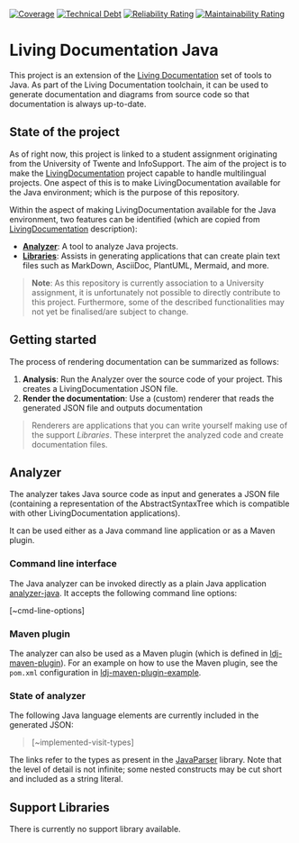 [![Coverage](https://sonarcloud.io/api/project_badges/measure?project=Ali-chakaroun_ISEP-LivingDocumentation&metric=coverage)](https://sonarcloud.io/summary/new_code?id=Ali-chakaroun_ISEP-LivingDocumentation)
[![Technical Debt](https://sonarcloud.io/api/project_badges/measure?project=Ali-chakaroun_ISEP-LivingDocumentation&metric=sqale_index)](https://sonarcloud.io/summary/new_code?id=Ali-chakaroun_ISEP-LivingDocumentation)
[![Reliability Rating](https://sonarcloud.io/api/project_badges/measure?project=Ali-chakaroun_ISEP-LivingDocumentation&metric=reliability_rating)](https://sonarcloud.io/summary/new_code?id=Ali-chakaroun_ISEP-LivingDocumentation)
[![Maintainability Rating](https://sonarcloud.io/api/project_badges/measure?project=Ali-chakaroun_ISEP-LivingDocumentation&metric=sqale_rating)](https://sonarcloud.io/summary/new_code?id=Ali-chakaroun_ISEP-LivingDocumentation)
# Living Documentation Java

This project is an extension of the [Living Documentation][ldoc] set of tools to
Java. As part of the Living Documentation toolchain, it can be used to generate
documentation and diagrams from source code so that documentation is always
up-to-date.

## State of the project

As of right now, this project is linked to a student assignment originating from the University of
Twente and InfoSupport. The aim of the project is to make the [LivingDocumentation][ldoc] project
capable to handle multilingual projects. One aspect of this is to make LivingDocumentation
available for the Java environment; which is the purpose of this repository.

Within the aspect of making LivingDocumentation available for the Java environment, two features
can be identified (which are copied from [LivingDocumentation][ldoc] description):

* [**Analyzer**](#analyzer): A tool to analyze Java projects.
* [**Libraries**](#support-libraries): Assists in generating applications that can create plain text files such as MarkDown, AsciiDoc, PlantUML, Mermaid, and more.

> **Note**: As this repository is currently association to a University assignment, it is unfortunately not possible to directly contribute to this project. 
> Furthermore, some of the described functionalities may not yet be finalised/are subject to change.

## Getting started

The process of rendering documentation can be summarized as follows:
1. **Analysis**: Run the Analyzer over the source code of your project. This creates a LivingDocumentation JSON file.
2. **Render the documentation**: Use a (custom) renderer that reads the generated JSON file and outputs documentation

> Renderers are applications that you can write yourself making use of the support _Libraries_. These interpret the analyzed code and create documentation files.

## Analyzer

The analyzer takes Java source code as input and generates a JSON file (containing a representation 
of the AbstractSyntaxTree which is compatible with other LivingDocumentation applications).

It can be used either as a Java command line application or as a Maven plugin.

### Command line interface
The Java analyzer can be invoked directly as a plain Java application [analyzer-java](/analyzer-java). It accepts the following command
line options:

[~cmd-line-options]

### Maven plugin
The analyzer can also be used as a Maven plugin (which is defined in [ldj-maven-plugin](/ldj-maven-plugin)).
For an example on how to use the Maven plugin, see the `pom.xml` configuration in [ldj-maven-plugin-example](/ldj-maven-plugin-example).

### State of analyzer

The following Java language elements are currently included in the generated JSON:

> [~implemented-visit-types]

The links refer to the types as present in the [JavaParser](https://javadoc.io/static/com.github.javaparser/javaparser-core/3.25.6/) library. 
Note that the level of detail is not infinite; some nested constructs may be cut short and included as a string literal.

## Support Libraries

There is currently no support library available. 

[ldoc]: https://github.com/eNeRGy164/LivingDocumentation